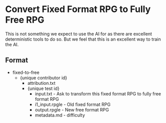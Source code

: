 # Convert Fixed Format RPG to Fully Free RPG

This is not something we expect to use the AI for as there are excellent deterministic tools to do so.  But we feel that this is an excellent way to train the AI.

## Format

* fixed-to-free
  * {unique contributor id}
    * attribution.txt
    * {unique test id}
      * input.txt - Ask to transform this fixed format RPG to fully free format RPG
      * i1_input.rpgle - Old fixed format RPG
      * output.rpgle - New free format RPG
      * metadata.md - difficulty
